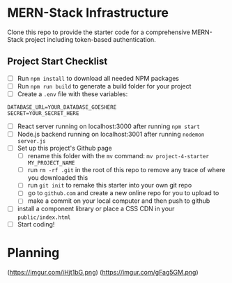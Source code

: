 # MERN-Stack Infrastructure

Clone this repo to provide the starter code for a comprehensive MERN-Stack project including token-based authentication.

## Project Start Checklist

- [ ] Run `npm install` to download all needed NPM packages
- [ ] Run `npm run build` to generate a build folder for your project
- [ ] Create a `.env` file with these variables:

```
DATABASE_URL=YOUR_DATABASE_GOESHERE
SECRET=YOUR_SECRET_HERE
```

- [ ] React server running on localhost:3000 after running `npm start`
- [ ] Node.js backend running on localhost:3001 after running `nodemon server.js`
- [ ] Set up this project's Github page
  - [ ] rename this folder with the `mv` command: `mv project-4-starter MY_PROJECT_NAME`
  - [ ] run `rm -rf .git` in the root of this repo to remove any trace of where you downloaded this
  - [ ] run `git init` to remake this starter into your own git repo
  - [ ] go to `github.com` and create a new online repo for you to upload to
  - [ ] make a commit on your local computer and then push to github
- [ ] install a component library or place a CSS CDN in your `public/index.html`
- [ ] Start coding!

# Planning
(https://imgur.com/iHjt1bG.png)
(https://imgur.com/gFag5GM.png)
